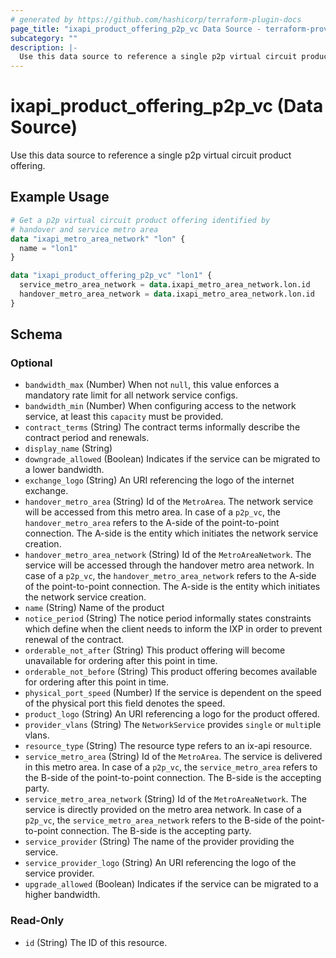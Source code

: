 ```yaml
---
# generated by https://github.com/hashicorp/terraform-plugin-docs
page_title: "ixapi_product_offering_p2p_vc Data Source - terraform-provider-ixapi"
subcategory: ""
description: |-
  Use this data source to reference a single p2p virtual circuit product offering.
---
```


# ixapi_product_offering_p2p_vc (Data Source)

Use this data source to reference a single p2p virtual circuit product offering.

## Example Usage

```terraform
# Get a p2p virtual circuit product offering identified by
# handover and service metro area
data "ixapi_metro_area_network" "lon" {
  name = "lon1"  
}

data "ixapi_product_offering_p2p_vc" "lon1" {
  service_metro_area_network = data.ixapi_metro_area_network.lon.id
  handover_metro_area_network = data.ixapi_metro_area_network.lon.id
}
```

<!-- schema generated by tfplugindocs -->
## Schema

### Optional

- `bandwidth_max` (Number) When not `null`, this value enforces a mandatory rate limit for all network service configs.
- `bandwidth_min` (Number) When configuring access to the network service, at least this `capacity` must be provided.
- `contract_terms` (String) The contract terms informally describe the contract period and renewals.
- `display_name` (String)
- `downgrade_allowed` (Boolean) Indicates if the service can be migrated to a lower bandwidth.
- `exchange_logo` (String) An URI referencing the logo of the internet exchange.
- `handover_metro_area` (String) Id of the `MetroArea`. The network service will be accessed from this metro area.  In case of a `p2p_vc`, the `handover_metro_area` refers to the A-side of the point-to-point connection. The A-side is the entity which initiates the network service creation.
- `handover_metro_area_network` (String) Id of the `MetroAreaNetwork`. The service will be accessed through the handover metro area network.  In case of a `p2p_vc`, the `handover_metro_area_network` refers to the A-side of the point-to-point connection. The A-side is the entity which initiates the network service creation.
- `name` (String) Name of the product
- `notice_period` (String) The notice period informally states constraints which define when the client needs to inform the IXP in order to prevent renewal of the contract.
- `orderable_not_after` (String) This product offering will become unavailable for ordering after this point in time.
- `orderable_not_before` (String) This product offering becomes available for ordering after this point in time.
- `physical_port_speed` (Number) If the service is dependent on the speed of the physical port this field denotes the speed.
- `product_logo` (String) An URI referencing a logo for the product offered.
- `provider_vlans` (String) The `NetworkService` provides `single` or `multi`ple vlans.
- `resource_type` (String) The resource type refers to an ix-api resource.
- `service_metro_area` (String) Id of the `MetroArea`. The service is delivered in this metro area.  In case of a `p2p_vc`, the `service_metro_area` refers to the B-side of the point-to-point connection. The B-side is the accepting party.
- `service_metro_area_network` (String) Id of the `MetroAreaNetwork`. The service is directly provided on the metro area network.  In case of a `p2p_vc`, the `service_metro_area_network` refers to the B-side of the point-to-point connection. The B-side is the accepting party.
- `service_provider` (String) The name of the provider providing the service.
- `service_provider_logo` (String) An URI referencing the logo of the service provider.
- `upgrade_allowed` (Boolean) Indicates if the service can be migrated to a higher bandwidth.

### Read-Only

- `id` (String) The ID of this resource.


